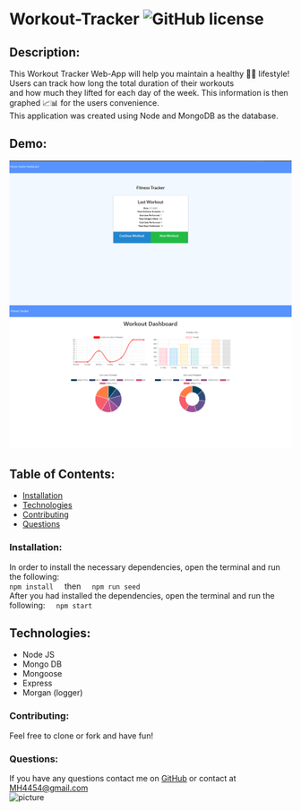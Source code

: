 # Workout-Tracker ![GitHub license](https://img.shields.io/github/license/Naereen/StrapDown.js.svg)

## Description:
This Workout Tracker Web-App will help you maintain a healthy 🏋️‍♂️ lifestyle! Users can track how long the total duration of their workouts <br>
and how much they lifted for each day of the week. This information is then graphed 📈📊 for the users convenience. 
<br>
This application was created using Node and MongoDB as the database.

## Demo:
![demo gif](/images/Workout-app-home-demo.PNG)
![demo gif](/images/Workout-app-dashboard-demo.PNG)
## Table of Contents:
* [Installation](#installation)
* [Technologies](#technologies)
* [Contributing](#contributing)
* [Questions](#questions)

### Installation:
In order to install the necessary dependencies, open the terminal and run the following:<br>
```npm install``` &nbsp; &nbsp; then &nbsp; &nbsp; ```npm run seed```
<br>
After you had installed the dependencies, open the terminal and run the following: &nbsp; &nbsp;
```npm start```

## Technologies:
* Node JS
* Mongo DB
* Mongoose
* Express
* Morgan (logger)

### Contributing:
Feel free to clone or fork and have fun! 

### Questions:
If you have any questions contact me on [GitHub](https://github.com/MH4454) or contact at MH4454@gmail.com<br>
![picture](https://github.com/MH4454.png?size=80)
